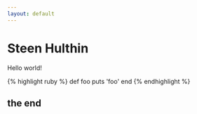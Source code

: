 ```yaml
---
layout: default
---
```


# Steen Hulthin

Hello world! 


{% highlight ruby %}
def foo
  puts 'foo'
end
{% endhighlight %}

## the end
